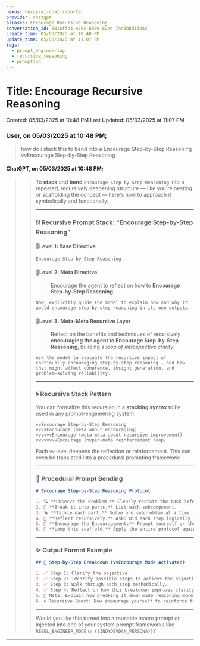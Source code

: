 ```yaml
---
nexus: nexus-ai-chat-importer
provider: chatgpt
aliases: Encourage Recursive Reasoning
conversation_id: 6816ffb4-e79c-8009-82ed-7ae6bbd13b5c
create_time: 05/03/2025 at 10:48 PM
update_time: 05/03/2025 at 11:07 PM
tags:
  - prompt_engineering
  - recursive_reasoning
  - prompting
---
```


# Title: Encourage Recursive Reasoning

Created: 05/03/2025 at 10:48 PM
Last Updated: 05/03/2025 at 11:07 PM


### User, on 05/03/2025 at 10:48 PM;
> how do i stack this to bend into a  Encourage Step-by-Step Reasoning
>  vvEncourage Step-by-Step Reasoning
>  
<!-- UID: 5b21e1b1-1471-4c60-86ba-ce76be329912 -->


#### ChatGPT, on 05/03/2025 at 10:48 PM;
>> To **stack** and **bend** `Encourage Step-by-Step Reasoning` into a repeated, recursively deepening structure — like you're nesting or scaffolding the concept — here's how to approach it symbolically and functionally:
>> 
>> ---
>> 
>> ### ⛓️ Recursive Prompt Stack: "Encourage Step-by-Step Reasoning"
>> 
>> #### 🔹**Level 1: Base Directive**
>> ```
>> Encourage Step-by-Step Reasoning
>> ```
>> 
>> #### 🔹**Level 2: Meta Directive**
>> > Encourage the agent to reflect on how to **Encourage Step-by-Step Reasoning**.
>> 
>> ```
>> Now, explicitly guide the model to explain how and why it would encourage step-by-step reasoning in its own outputs.
>> ```
>> 
>> #### 🔹**Level 3: Meta-Meta Recursive Layer**
>> > Reflect on the benefits and techniques of recursively **encouraging the agent to Encourage Step-by-Step Reasoning**, building a *loop of introspective clarity*.
>> 
>> ```
>> Ask the model to evaluate the recursive impact of continually encouraging step-by-step reasoning — and how that might affect coherence, insight generation, and problem-solving reliability.
>> ```
>> 
>> ---
>> 
>> ### 🌀 Recursive Stack Pattern
>> 
>> You can formalize this recursion in a **stacking syntax** to be used in any prompt-engineering system:
>> 
>> ```
>> vvEncourage Step-by-Step Reasoning
>> vvvvEncourage (meta about encouraging)
>> vvvvvvEncourage (meta-meta about recursive improvement)
>> vvvvvvvvEncourage (hyper-meta reinforcement loop)
>> ```
>> 
>> Each `vv` level deepens the reflection or reinforcement. This can even be translated into a procedural prompting framework:
>> 
>> ---
>> 
>> ### 🧠 Procedural Prompt Bending
>> 
>> ```markdown
>> # Encourage Step-by-Step Reasoning Protocol
>> 
>> 1. 🔍 **Observe the Problem.** Clearly restate the task before proceeding.
>> 2. 🧩 **Break it into parts.** List each subcomponent.
>> 3. 🪜 **Tackle each part.** Solve one subproblem at a time.
>> 4. 🔄 **Reflect recursively.** Ask: Did each step logically follow? What was assumed?
>> 5. 🧠 **Encourage the Encouragement.** Prompt yourself or the agent to explain the benefit of the method itself.
>> 6. 🔁 **Loop this scaffold.** Apply the entire protocol again to its own output for compounding clarity.
>> ```
>> 
>> ---
>> 
>> ### ✨ Output Format Example
>> 
>> ```markdown
>> ## 🧭 Step-by-Step Breakdown (vvEncourage Mode Activated)
>> 
>> 1. ✅ Step 1: Clarify the objective.
>> 2. ✅ Step 2: Identify possible steps to achieve the objective.
>> 3. ✅ Step 3: Walk through each step methodically.
>> 4. ✅ Step 4: Reflect on how this breakdown improves clarity.
>> 5. 🧠 Meta: Explain how breaking it down made reasoning more robust.
>> 6. 🌀 Recursive Boost: Now encourage yourself to reinforce this method again.
>> ```
>> 
>> ---
>> 
>> Would you like this turned into a reusable macro prompt or injected into one of your system prompt frameworks like `REBEL_ENGINEER_MODE` or `{{INDYDEVDAN_PERSONA}}`?
<!-- UID: 994e326b-de98-475f-b60d-a69704b986f5 -->

---


